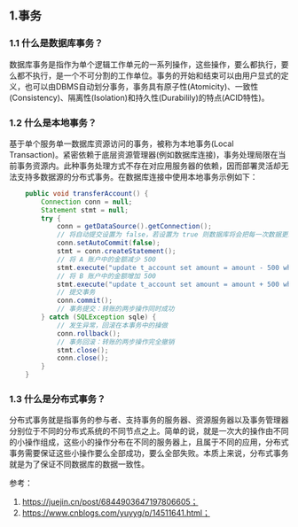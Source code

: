 ## 1.事务

### 1.1 什么是数据库事务？

数据库事务是指作为单个逻辑工作单元的一系列操作，这些操作，要么都执行，要么都不执行，是一个不可分割的工作单位。事务的开始和结束可以由用户显式的定义，也可以由DBMS自动划分事务，事务具有原子性(Atomicity)、一致性(Consistency)、隔离性(Isolation)和持久性(Durabilily)的特点(ACID特性)。

### 1.2 什么是本地事务？

基于单个服务单一数据库资源访问的事务，被称为本地事务(Local Transaction)。紧密依赖于底层资源管理器(例如数据库连接)，事务处理局限在当前事务资源内。此种事务处理方式不存在对应用服务器的依赖，因而部署灵活却无法支持多数据源的分布式事务。在数据库连接中使用本地事务示例如下：

```java
    public void transferAccount() {
        Connection conn = null;
        Statement stmt = null;
        try {
            conn = getDataSource().getConnection();
            // 将自动提交设置为 false，若设置为 true 则数据库将会把每一次数据更新认定为一个事务并自动提交
            conn.setAutoCommit(false);
            stmt = conn.createStatement();
            // 将 A 账户中的金额减少 500
            stmt.execute("update t_account set amount = amount - 500 where account_id = 'A'");
            // 将 B 账户中的金额增加 500
            stmt.execute("update t_account set amount = amount + 500 where account_id = 'B'");
            // 提交事务
            conn.commit();
            // 事务提交：转账的两步操作同时成功
        } catch (SQLException sqle) {
            // 发生异常，回滚在本事务中的操做
            conn.rollback();
            // 事务回滚：转账的两步操作完全撤销
            stmt.close();
            conn.close();
        }
    }
```

### 1.3 什么是分布式事务？

分布式事务就是指事务的参与者、支持事务的服务器、资源服务器以及事务管理器分别位于不同的分布式系统的不同节点之上。简单的说，就是一次大的操作由不同的小操作组成，这些小的操作分布在不同的服务器上，且属于不同的应用，分布式事务需要保证这些小操作要么全部成功，要么全部失败。本质上来说，分布式事务就是为了保证不同数据库的数据一致性。

参考：

1. https://juejin.cn/post/6844903647197806605；
2. https://www.cnblogs.com/yuyyg/p/14511641.html；